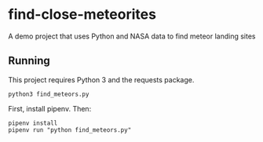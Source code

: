 # find-close-meteorites
A demo project that uses Python and NASA data to find meteor landing sites

## Running

This project requires Python 3 and the requests package.

`python3 find_meteors.py`

First, install pipenv. Then:


```
pipenv install
pipenv run "python find_meteors.py"
```

